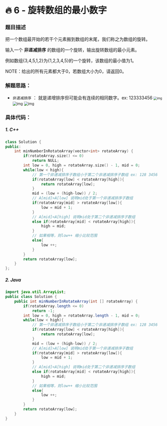 # 🔥 6 - 旋转数组的最小数字

### 题目描述

把一个数组最开始的若干个元素搬到数组的末尾，我们称之为数组的旋转。

输入一个 **非递减排序** 的数组的一个旋转，输出旋转数组的最小元素。

例如数组{3,4,5,1,2}为{1,2,3,4,5}的一个旋转，该数组的最小值为1。

NOTE：给出的所有元素都大于0，若数组大小为0，请返回0。

### 解题思路：

- `非递减排序` ： 就是递增排序但可能会有连续的相同数字。ex: 123333456
   <img src="https://cdn.nlark.com/yuque/0/2020/png/1237282/1586186965540-ff8c107d-abce-40fb-b0fb-fd518765d8a3.png" alt="img" style="zoom: 67%;" />
   <img src="https://cdn.nlark.com/yuque/0/2020/png/1237282/1586186965597-70cd1c10-e16b-4e0f-befa-c45ecfa14741.png" alt="img" style="zoom: 80%;" />
   <img src="https://cdn.nlark.com/yuque/0/2020/png/1237282/1586186965602-417f0f0e-adb1-4ce6-822d-f8a6f6ec6d72.png" alt="img" style="zoom: 80%;" />



### 具体代码：

##### 1. C++

```cpp
class Solution {
public:
    int minNumberInRotateArray(vector<int> rotateArray) {
        if(rotateArray.size() <= 0)
            return NULL;
        int low = 0, high = rotateArray.size() - 1, mid = 0;
        while(low < high){
            // 第一个非递减排序子数组小于第二个非递减排序子数组 ex: 128 3456
            if(rotateArray[low] < rotateArray[high]){
                return rotateArray[low];
            }
            mid = (low + (high-low)) / 2;
            // A[mid]>A[low] 说明mid处于第一个非递减排序子数组
            if(rotateArray[mid] > rotateArray[low]){
                low = mid + 1;
            }
            // A[mid]<A[high] 说明mid处于第二个非递减排序子数组
            else if(rotateArray[mid] < rotateArray[high]){
                high = mid;
            }
            // 如果相等，则low++ 缩小比较范围
            else{
                low ++;
            }
        }
        return rotateArray[low];
    }
};
```



##### 2. Java

```java
import java.util.ArrayList;
public class Solution {
    public int minNumberInRotateArray(int [] rotateArray) {
        if(rotateArray.length <= 0)
            return -1;
        int low = 0, high = rotateArray.length - 1, mid = 0;
        while(low < high){
            // 第一个非递减排序子数组小于第二个非递减排序子数组 ex: 128 3456
            if(rotateArray[low] < rotateArray[high]){
                return rotateArray[low];
            }
            mid = (low + (high-low)) / 2;
            // A[mid]>A[low] 说明mid处于第一个非递减排序子数组
            if(rotateArray[mid] > rotateArray[low]){
                low = mid + 1;
            }
            // A[mid]<A[high] 说明mid处于第二个非递减排序子数组
            else if(rotateArray[mid] < rotateArray[high]){
                high = mid;
            }
            // 如果相等，则low++ 缩小比较范围
            else{
                low ++;
            }
        }
        return rotateArray[low];
    }
}
```